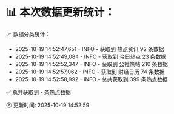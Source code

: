 📊 本次数据更新统计：
==========================

📈 数据分类统计：
- 2025-10-19 14:52:47,651 - INFO - 获取到 热点资讯 92 条数据
- 2025-10-19 14:52:49,084 - INFO - 获取到 今日热点 23 条数据
- 2025-10-19 14:52:52,347 - INFO - 获取到 公社热帖 210 条数据
- 2025-10-19 14:52:57,062 - INFO - 获取到 财经日历 74 条数据
- 2025-10-19 14:52:58,992 - INFO - 总共获取到 399 条热点数据

✅ 总共获取到 - 条热点数据

🕐 更新时间: 2025-10-19 14:52:59
